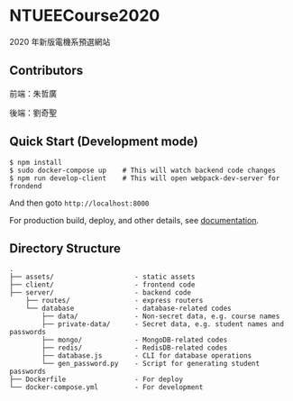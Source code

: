 # NTUEECourse2020

2020 年新版電機系預選網站

## Contributors

前端：朱哲廣

後端：劉奇聖

## Quick Start (Development mode)

```shell
$ npm install
$ sudo docker-compose up    # This will watch backend code changes
$ npm run develop-client    # This will open webpack-dev-server for frondend
```

And then goto `http://localhost:8000`

For production build, deploy, and other details, see [documentation](/doc/).

## Directory Structure

    .
    ├── assets/                    - static assets
    ├── client/                    - frontend code
    ├── server/                    - backend code
        ├── routes/                - express routers
        └── database               - database-related codes
            ├── data/              - Non-secret data, e.g. course names
            ├── private-data/      - Secret data, e.g. student names and passwords
            ├── mongo/             - MongoDB-related codes
            ├── redis/             - RedisDB-related codes
            ├── database.js        - CLI for database operations
            └── gen_password.py    - Script for generating student passwords
    ├── Dockerfile                 - For deploy
    └── docker-compose.yml         - For development

